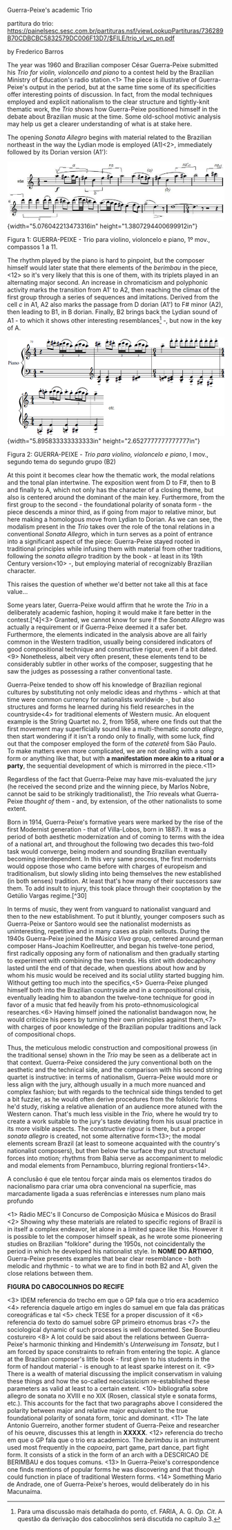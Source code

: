 Guerra-Peixe's academic Trio

partitura do trio: https://painelsesc.sesc.com.br/partituras.nsf/viewLookupPartituras/736289B70CDBCBC5832579DC006F13D7/$FILE/trio_vl_vc_pn.pdf

by Frederico Barros

The year was 1960 and Brazilian composer César Guerra-Peixe submitted his *Trio for violin, violoncello and piano* to a contest held by the Brazilian Ministry of Education's radio station.<1> The piece is illustrative of Guerra-Peixe's output in the period, but at the same time some of its specificities offer interesting points of discussion. In fact, from the modal techniques employed and explicit nationalism to the clear structure and tightly-knit thematic work, the *Trio* shows how Guerra-Peixe positioned himself in the debate about Brazilian music at the time. Some old-school motivic analysis may help us get a clearer understanding of what is at stake here.

The opening *Sonata Allegro* begins with material related to the Brazilian northeast in the way the Lydian mode is employed (A1)<2>, immediately followed by its Dorian version (A1'):

![](media/media/image1.jpeg){width="5.076042213473316in" height="1.3807294400699912in"}

Figura 1: GUERRA-PEIXE - Trio para violino, violoncelo e piano, 1º mov., compassos 1 a 11.

The rhythm played by the piano is hard to pinpoint, but the composer himself would later state that there elements of the *berimbau* in the piece,<12> so it's very likely that this is one of them, with its triplets played in an alternating major second. An increase in chromaticism and polyphonic activity marks the transition from A1' to A2, then reaching the climax of the first group through a series of sequences and imitations. Derived from the cell *c* in A1, A2 also marks the passage from D dorian (A1') to F# minor (A2), then leading to B1, in B dorian. Finally, B2 brings back the Lydian sound of A1 - to which it shows other interesting resemblances[^15] -, but now in the key of A. 

![](media/media/image4.png){width="5.895833333333333in" height="2.6527777777777777in"}

Figura 2: GUERRA-PEIXE - *Trio para violino, violoncelo e piano*, I mov., segundo tema do segundo grupo (B2)

At this point it becomes clear how the thematic work, the modal relations and the tonal plan intertwine. The exposition went from D to F#, then to B and finally to A, which not only has the character of a closing theme, but also is centered around the dominant of the main key. Furthermore, from the first group to the second - the foundational polarity of sonata form - the piece descends a minor third, as if going from major to relative minor, but here making a homologous move from Lydian to Dorian. As we can see, the modalism present in the *Trio* takes over the role of the tonal relations in a conventional *Sonata Allegro*, which in turn serves as a point of entrance into a significant aspect of the piece: Guerra-Peixe stayed rooted in traditional principles while infusing them with material from other traditions, following the *sonata allegro* tradition by the book - at least in its 19th Century version<10> -, but employing material of recognizably Brazilian character.

This raises the question of whether we'd better not take all this at face value...

Some years later, Guerra-Peixe would affirm that he wrote the *Trio* in a deliberately academic fashion, hoping it would make it fare better in the contest.[^4]<3> Granted, we cannot know for sure if the *Sonata Allegro* was actually a requirement or if Guerra-Peixe deemed it a safer bet. Furthermore, the elements indicated in the analysis above are all fairly common in the Western tradition, usually being considered indicators of good compositional technique and constructive rigour, even if a bit dated.<9> Nonetheless, albeit very often present, these elements tend to be considerably subtler in other works of the composer, suggesting that he saw the judges as possessing a rather conventional taste.

Guerra-Peixe tended to show off his knowledge of Brazilian regional cultures by substituting not only melodic ideas and rhythms - which at that time were common currency for nationalists worldwide -, but also structures and forms he learned during his field researches in the countryside<4> for traditional elements of Western music. An eloquent example is the String Quartet no. 2, from 1958, where one finds out that the first movement may superficially sound like a multi-thematic *sonata allegro*, then start wondering if it isn't a rondo only to finally, with some luck, find out that the composer employed the form of the *cateretê* from São Paulo. To make matters even more complicated, we are not dealing with a song form or anything like that, but with **a manifestation more akin to a ritual or a party**, the sequential development of which is mirrorred in the piece.<11>

Regardless of the fact that Guerra-Peixe may have mis-evaluated the jury (he received the second prize and the winning piece, by Marlos Nobre, cannot be said to be strikingly traditionalist), the *Trio* reveals what Guerra-Peixe *thought of* them - and, by extension, of the other nationalists to some extent.

Born in 1914, Guerra-Peixe's formative years were marked by the rise of the first Modernist generation - that of Villa-Lobos, born in 1887). It was a period of both aesthetic modernization and of coming to terms with the idea of a national art, and throughout the following two decades this two-fold task would converge, being modern and sounding Brazilian eventually becoming interdependent. In this very same process, the first modernists would oppose those who came before with charges of europeism and traditionalism, but slowly sliding into being themselves the new established (in both senses) tradition. At least that's how many of their successors saw them. To add insult to injury, this took place through their cooptation by the Getúlio Vargas regime.[^30]

In terms of music, they went from vanguard to nationalist vanguard and then to the new establishment. To put it bluntly, younger composers such as Guerra-Peixe or Santoro would see the nationalist modernists as uninteresting, repetitive and in many cases as plain sellouts. During the 1940s Guerra-Peixe joined the *Música Viva* group, centered around german composer Hans-Joachim Koellreutter, and began his twelve-tone period, first radically opposing any form of nationalism and then gradually starting to experiment with combining the two trends. His stint with dodecaphony lasted until the end of that decade, when questions about how and by whom his music would be received and its social utility started bugging him. Without getting too much into the specifics,<5> Guerra-Peixe plunged himself both into the Brazilian countryside and in a compositional crisis, eventually leading him to abandon the twelve-tone technique for good in favor of a music that fed heavily from his proto-ethnomusicological researches.<6> Having himself joined the nationalist bandwagon now, he would criticize his peers by turning their own principles against them,<7> with charges of poor knowledge of the Brazilian popular traditions and lack of compositional chops.

Thus, the meticulous melodic construction and compositional prowess (in the traditional sense) shown in the *Trio* may be seen as a deliberate act in that context. Guerra-Peixe considered the jury conventional both on the aesthetic and the technical side, and the comparison with his second string quartet is instructive: in terms of nationalism, Guerra-Peixe would more or less align with the jury, although usually in a much more nuanced and complex fashion; but with regards to the technical side things tended to get a bit fuzzier, as he would often derive procedures from the folkloric forms he'd study, risking a relative alienation of an audience more atuned with the Western canon. That's much less visible in the *Trio*, where he would try to create a work suitable to the jury's taste deviating from his usual practice in its more visible aspects. The constructive rigour is there, but a proper *sonata allegro* is created, not some alternative form<13>; the modal elements scream Brazil (at least to someone acquainted with the country's nationalist composers), but then below the surface they put structural forces into motion; rhythms from Bahia serve as accompaniment to melodic and modal elements from Pernambuco, blurring regional frontiers<14>.  


A conclusão é que ele tentou forçar ainda mais os elementos tirados do nacionalismo para criar uma obra convencional na superfície, mas marcadamente ligada a suas referências e interesses num plano mais profundo







<1> Rádio MEC's II Concurso de Composição Música e Músicos do Brasil
<2> Showing why these materials are related to specific regions of Brazil is in itself a complex endeavor, let alone in a limited space like this. However it is possible to let the composer himself speak, as he wrote some pioneering studies on Brazilian "folklore" during the 1950s, not coincidentally the period in which he developed his nationalist style. In **NOME DO ARTIGO**, Guerra-Peixe presents examples that bear clear resemblance - both melodic and rhythmic - to what we are to find in both B2 and A1, given the close relations between them.

**FIGURA DO CABOCOLINHOS DO RECIFE**
 
<3> IDEM referencia do trecho em que o GP fala que o trio era academico
<4> referencia daquele artigo em ingles do samuel em que fala das práticas coreográficas e tal
<5> check TESE for a proper discussion of it
<6> referencia do texto do samuel sobre GP primeiro etnomus bras
<7> the sociological dynamic of such processes is well documented. See Bourdieu costureiro
<8> A lot could be said about the relations between Guerra-Peixe's harmonic thinking and Hindemith's *Unterweisung im Tonsatz*, but I am forced by space constraints to refrain from entering the topic. A glance at the Brazilian composer's little book - first given to his students in the form of handout material - is enough to at least sparke interest on it.
<9> There is a wealth of material discussing the implicit conservatism in valuing these things and how the so-called neoclassicism re-established these parameters as valid at least to a certain extent.
<10> bibliografia sobre allegro de sonata no XVIII e no XIX (Rosen, classical style e sonata forms, etc.). This accounts for the fact that two paragraphs above I considered the polarity between major and relative major equivalent to the true foundational polarity of sonata form, tonic and dominant.
<11> The late Antonio Guerreiro, another former student of Guerra-Peixe and researcher of his oeuvre, discusses this at length in **XXXXX**.
<12> referencia do trecho em que o GP fala que o trio era academico. The *berimbau* is an instrument used most frequently in the *capoeira*, part game, part dance, part fight form. It consists of a stick in the form of an arch with a DESCRICAO DE BERIMBAU e dos toques comuns. 
<13> In Guerra-Peixe's correspondence one finds mentions of popular forms he was discovering and that though could function in place of traditional Western forms.
<14> Something Mario de Andrade, one of Guerra-Peixe's heroes, would deliberately do in his Macunaíma.

[^15]: Para uma discussão mais detalhada do ponto, cf. FARIA, A. G. *Op. Cit*. A questão da derivação dos cabocolinhos será discutida no capítulo 3.